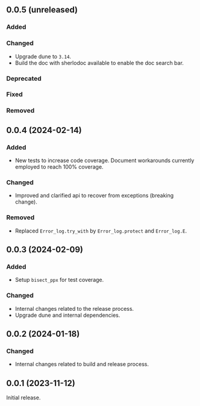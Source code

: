 ## 0.0.5 (unreleased)

### Added

### Changed

- Upgrade dune to `3.14`.
- Build the doc with sherlodoc available to enable the doc search bar.

### Deprecated

### Fixed

### Removed

## 0.0.4 (2024-02-14)

### Added

- New tests to increase code coverage. Document workarounds currently employed to reach 100% coverage.

### Changed

- Improved and clarified api to recover from exceptions (breaking change).

### Removed

- Replaced `Error_log.try_with` by `Error_log.protect` and `Error_log.E`.

## 0.0.3 (2024-02-09)

### Added

- Setup `bisect_ppx` for test coverage.

### Changed

- Internal changes related to the release process.
- Upgrade dune and internal dependencies.

## 0.0.2 (2024-01-18)

### Changed

- Internal changes related to build and release process.

## 0.0.1 (2023-11-12)

Initial release.
